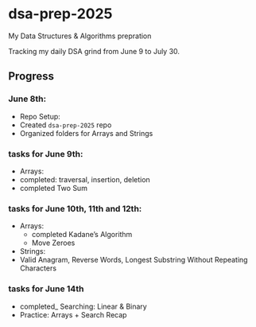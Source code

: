 # dsa-prep-2025
My Data Structures & Algorithms prepration

Tracking my daily DSA grind from June 9 to July 30.

##  Progress

###  June 8th:
-  Repo Setup:
  - Created `dsa-prep-2025` repo
  - Organized folders for Arrays and Strings

### tasks for June 9th:
-  Arrays:
  - completed: traversal, insertion, deletion
  - completed Two Sum
 
### tasks for June 10th, 11th and 12th:
- Arrays:
  -  completed Kadane’s Algorithm
  -  Move Zeroes
-  Strings:
  - Valid Anagram, Reverse Words, Longest Substring Without Repeating Characters

### tasks for June 14th
  - completed_ Searching: Linear & Binary
  -	Practice: Arrays + Search Recap

  
